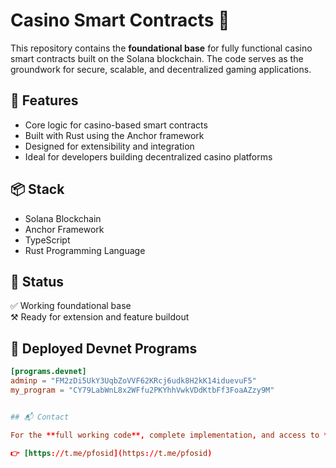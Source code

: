 # Casino Smart Contracts 🎰

This repository contains the **foundational base** for fully functional casino smart contracts built on the Solana blockchain. The code serves as the groundwork for secure, scalable, and decentralized gaming applications.

## 🚀 Features

- Core logic for casino-based smart contracts
- Built with Rust using the Anchor framework
- Designed for extensibility and integration
- Ideal for developers building decentralized casino platforms

## 📦 Stack

- Solana Blockchain
- Anchor Framework
- TypeScript
- Rust Programming Language

## 🧱 Status

✅ Working foundational base  
⚒️ Ready for extension and feature buildout

## 📡 Deployed Devnet Programs

```toml
[programs.devnet]
adminp = "FM2zDi5UkY3UqbZoVVF62KRcj6udk8H2kK14iduevuF5"
my_program = "CY79LabWnL8x2WFfu2PKYhhVwkVDdKtbFf3FoaAZzy9M"


## 📬 Contact

For the **full working code**, complete implementation, and access to **idl files**, reach out on **Telegram**:

👉 [https://t.me/pfosid](https://t.me/pfosid)
